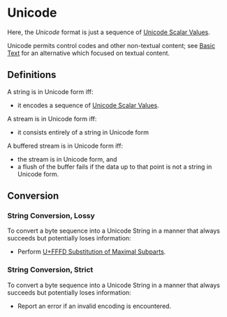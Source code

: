 # Unicode

Here, the *Unicode* format is just a sequence of [Unicode Scalar Values].

Unicode permits control codes and other non-textual content; see [Basic Text]
for an alternative which focused on textual content.

## Definitions

A string is in Unicode form iff:
 - it encodes a sequence of [Unicode Scalar Values].

A stream is in Unicode form iff:
 - it consists entirely of a string in Unicode form

A buffered stream is in Unicode form iff:
 - the stream is in Unicode form, and
 - a flush of the buffer fails if the data up to that point is not a
   string in Unicode form.

## Conversion

### String Conversion, Lossy

To convert a byte sequence into a Unicode String in a manner that always
succeeds but potentially loses information:
 - Perform [U+FFFD Substitution of Maximal Subparts].

### String Conversion, Strict

To convert a byte sequence into a Unicode String in a manner that always
succeeds but potentially loses information:
 - Report an error if an invalid encoding is encountered.

[Basic Text]: BasicText.md
[Unicode Scalar Values]: https://unicode.org/glossary/#unicode_scalar_value
[U+FFFD Substitution of Maximal Subparts]: https://www.unicode.org/versions/Unicode13.0.0/ch03.pdf#G66453
